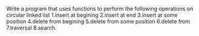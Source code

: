 Write a program that uses functions to perform the following operations on circular linked list 1.insert at begining 2.insert at end 3.insert at some position 4.delete from begining 5.delete from some position 6.delete from 7.traversal 8.search.
